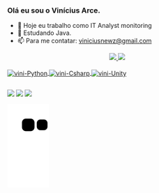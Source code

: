 ### Olá eu sou o Vinícius Arce.


- 🔭 Hoje eu trabalho como IT Analyst monitoring
- 🌱 Estudando Java.
- 📫 Para me contatar: viniciusnewz@gmail.com

<div align="center">
  <a href="https://github.com/ViniciusAArce">
  <img height="179em" src="https://github-readme-stats.vercel.app/api?username=ViniciusAArce&show_icons=true&theme=tokyonight&include_all_commits=true&count_private=true"/>
  <img height="179em" src="https://github-readme-stats.vercel.app/api/top-langs/?username=ViniciusAArce&layout=compact&langs_count=7&theme=tokyonight "/>
</div>
<div style="display: inline_block"><br>
  <img align="center" alt="vini-Python" src="https://img.shields.io/badge/Python-3776AB?style=for-the-badge&logo=python&logoColor=white">
  <img align="center" alt="vini-Csharp" src="https://img.shields.io/badge/C%23-239120?style=for-the-badge&logo=c-sharp&logoColor=white">
   <img align="center" alt="vini-Unity" src="https://img.shields.io/badge/Unity-100000?style=for-the-badge&logo=unity&logoColor=white">
</div>
</div>
  
##
 
<div> 
  <a href="" target="_blank"><img src="https://img.shields.io/badge/-Instagram-%23E4405F?style=for-the-badge&logo=instagram&logoColor=white" target="_blank"></a>
  <a href = "mailto:viniciusnewz@gmail.com"><img src="https://img.shields.io/badge/-Gmail-%23333?style=for-the-badge&logo=gmail&logoColor=white" target="_blank"></a>
  <a href="https://www.linkedin.com/in/vin%C3%ADcius-andrade-arce-099045172" target="_blank"><img src="https://img.shields.io/badge/-LinkedIn-%230077B5?style=for-the-badge&logo=linkedin&logoColor=white" target="_blank"></a> 
 
  ![Snake animation](https://github.com/ViniciusAArce/ViniciusAArce/blob/output/github-contribution-grid-snake.svg)
 
</div>
